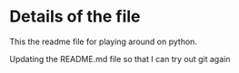 # Details of the file

This the readme file for playing around on python. 

Updating the README.md file so that I can try out git again